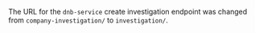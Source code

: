 The URL for the `dnb-service` create investigation endpoint was changed from `company-investigation/` to `investigation/`.
